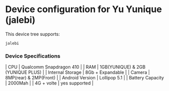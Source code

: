 Device configuration for Yu Yunique (jalebi)
==============================
This device tree supports:

    jalebi
### Device Specifications
| CPU               | Qualcomm Snapdragon 410           |
| RAM               | 1GB(YUNIQUE) & 2GB (YUNIQUE PLUS) |
| Internal Storage  | 8Gb + Expandable                  |
| Camera            | 8MP(rear) & 2MP(Front)            |
| Android Version   | Lollipop 5.1                      |
| Battery  Capacity | 2000Mah                           |
| 4G +  volte       | yes supported                     |
